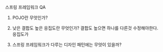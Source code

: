 스프링 프레임워크 QA

1. POJO란 무엇인가?

2. 낮은 결합도 높은 응집도란 무엇인가?
결합도 높으면 하나를 다른것 수정해야한다.
응집도가



3. 스프링 프레임워크가 다루는 디자인 패턴에는 무엇이 있을까?
 